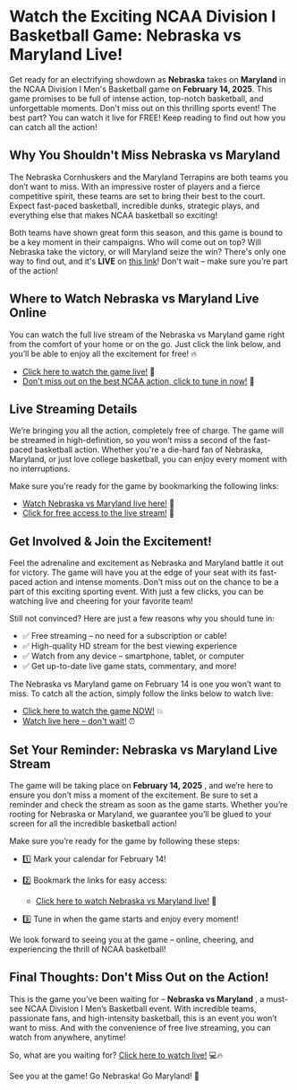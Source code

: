 # Watch the Exciting NCAA Division I Basketball Game: Nebraska vs Maryland Live!

Get ready for an electrifying showdown as **Nebraska** takes on **Maryland** in the NCAA Division I Men's Basketball game on **February 14, 2025**. This game promises to be full of intense action, top-notch basketball, and unforgettable moments. Don't miss out on this thrilling sports event! The best part? You can watch it live for FREE! Keep reading to find out how you can catch all the action!

## Why You Shouldn't Miss Nebraska vs Maryland

The Nebraska Cornhuskers and the Maryland Terrapins are both teams you don’t want to miss. With an impressive roster of players and a fierce competitive spirit, these teams are set to bring their best to the court. Expect fast-paced basketball, incredible dunks, strategic plays, and everything else that makes NCAA basketball so exciting!

Both teams have shown great form this season, and this game is bound to be a key moment in their campaigns. Who will come out on top? Will Nebraska take the victory, or will Maryland seize the win? There's only one way to find out, and it's **LIVE** on [this link](https://tinyurl.com/livestreamfreeo?st=Nebraska+vs+Maryland&si=ghc)! Don't wait – make sure you’re part of the action!

## Where to Watch Nebraska vs Maryland Live Online

You can watch the full live stream of the Nebraska vs Maryland game right from the comfort of your home or on the go. Just click the link below, and you’ll be able to enjoy all the excitement for free! 🔥

- [Click here to watch the game live!](https://tinyurl.com/livestreamfreeo?st=Nebraska+vs+Maryland&si=ghc) 🚀
- [Don't miss out on the best NCAA action, click to tune in now!](https://tinyurl.com/livestreamfreeo?st=Nebraska+vs+Maryland&si=ghc) 🏀

## Live Streaming Details

We’re bringing you all the action, completely free of charge. The game will be streamed in high-definition, so you won’t miss a second of the fast-paced basketball action. Whether you're a die-hard fan of Nebraska, Maryland, or just love college basketball, you can enjoy every moment with no interruptions.

Make sure you're ready for the game by bookmarking the following links:

- [Watch Nebraska vs Maryland live here!](https://tinyurl.com/livestreamfreeo?st=Nebraska+vs+Maryland&si=ghc) 📲
- [Click for free access to the live stream!](https://tinyurl.com/livestreamfreeo?st=Nebraska+vs+Maryland&si=ghc) 🎥

## Get Involved & Join the Excitement!

Feel the adrenaline and excitement as Nebraska and Maryland battle it out for victory. The game will have you at the edge of your seat with its fast-paced action and intense moments. Don’t miss out on the chance to be a part of this exciting sporting event. With just a few clicks, you can be watching live and cheering for your favorite team!

Still not convinced? Here are just a few reasons why you should tune in:

- ✅ Free streaming – no need for a subscription or cable!
- ✅ High-quality HD stream for the best viewing experience
- ✅ Watch from any device – smartphone, tablet, or computer
- ✅ Get up-to-date live game stats, commentary, and more!

The Nebraska vs Maryland game on February 14 is one you won’t want to miss. To catch all the action, simply follow the links below to watch live:

- [Click here to watch the game NOW!](https://tinyurl.com/livestreamfreeo?st=Nebraska+vs+Maryland&si=ghc) 💥
- [Watch live here – don't wait!](https://tinyurl.com/livestreamfreeo?st=Nebraska+vs+Maryland&si=ghc) ⏰

## Set Your Reminder: Nebraska vs Maryland Live Stream

The game will be taking place on **February 14, 2025** , and we’re here to ensure you don’t miss a moment of the excitement. Be sure to set a reminder and check the stream as soon as the game starts. Whether you’re rooting for Nebraska or Maryland, we guarantee you’ll be glued to your screen for all the incredible basketball action!

Make sure you’re ready for the game by following these steps:

- 1️⃣ Mark your calendar for February 14!
- 2️⃣ Bookmark the links for easy access:

  - [Click here to watch Nebraska vs Maryland live!](https://tinyurl.com/livestreamfreeo?st=Nebraska+vs+Maryland&si=ghc) 📆

- 3️⃣ Tune in when the game starts and enjoy every moment!

We look forward to seeing you at the game – online, cheering, and experiencing the thrill of NCAA basketball!

## Final Thoughts: Don't Miss Out on the Action!

This is the game you’ve been waiting for – **Nebraska vs Maryland** , a must-see NCAA Division I Men’s Basketball event. With incredible teams, passionate fans, and high-intensity basketball, this is an event you won’t want to miss. And with the convenience of free live streaming, you can watch from anywhere, anytime!

So, what are you waiting for? [Click here to watch live!](https://tinyurl.com/livestreamfreeo?st=Nebraska+vs+Maryland&si=ghc) 💻🔥

See you at the game! Go Nebraska! Go Maryland! 🏀
